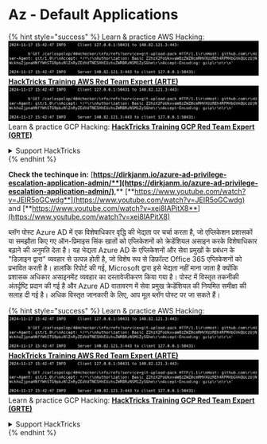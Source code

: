 # Az - Default Applications

{% hint style="success" %}
Learn & practice AWS Hacking:<img src="../../../../.gitbook/assets/image (1).png" alt="" data-size="line">[**HackTricks Training AWS Red Team Expert (ARTE)**](https://training.hacktricks.xyz/courses/arte)<img src="../../../../.gitbook/assets/image (1).png" alt="" data-size="line">\
Learn & practice GCP Hacking: <img src="../../../../.gitbook/assets/image (2).png" alt="" data-size="line">[**HackTricks Training GCP Red Team Expert (GRTE)**<img src="../../../../.gitbook/assets/image (2).png" alt="" data-size="line">](https://training.hacktricks.xyz/courses/grte)

<details>

<summary>Support HackTricks</summary>

* Check the [**subscription plans**](https://github.com/sponsors/carlospolop)!
* **Join the** 💬 [**Discord group**](https://discord.gg/hRep4RUj7f) or the [**telegram group**](https://t.me/peass) or **follow** us on **Twitter** 🐦 [**@hacktricks\_live**](https://twitter.com/hacktricks\_live)**.**
* **Share hacking tricks by submitting PRs to the** [**HackTricks**](https://github.com/carlospolop/hacktricks) and [**HackTricks Cloud**](https://github.com/carlospolop/hacktricks-cloud) github repos.

</details>
{% endhint %}

**Check the techinque in:** [**https://dirkjanm.io/azure-ad-privilege-escalation-application-admin/**](https://dirkjanm.io/azure-ad-privilege-escalation-application-admin/)**,** [**https://www.youtube.com/watch?v=JEIR5oGCwdg**](https://www.youtube.com/watch?v=JEIR5oGCwdg) and [**https://www.youtube.com/watch?v=xei8lAPitX8**](https://www.youtube.com/watch?v=xei8lAPitX8)

ब्लॉग पोस्ट Azure AD में एक विशेषाधिकार वृद्धि की भेद्यता पर चर्चा करता है, जो एप्लिकेशन प्रशासकों या समझौता किए गए ऑन-प्रिमाइस सिंक खातों को एप्लिकेशनों को क्रेडेंशियल असाइन करके विशेषाधिकार बढ़ाने की अनुमति देता है। यह भेद्यता Azure AD के एप्लिकेशनों और सेवा प्रमुखों के प्रबंधन के "डिज़ाइन द्वारा" व्यवहार से उत्पन्न होती है, जो विशेष रूप से डिफ़ॉल्ट Office 365 एप्लिकेशनों को प्रभावित करती है। हालांकि रिपोर्ट की गई, Microsoft द्वारा इसे भेद्यता नहीं माना जाता है क्योंकि प्रशासक अधिकार असाइनमेंट व्यवहार का दस्तावेजीकरण किया गया है। पोस्ट में विस्तृत तकनीकी अंतर्दृष्टि प्रदान की गई है और Azure AD वातावरण में सेवा प्रमुख क्रेडेंशियल की नियमित समीक्षा की सलाह दी गई है। अधिक विस्तृत जानकारी के लिए, आप मूल ब्लॉग पोस्ट पर जा सकते हैं।

{% hint style="success" %}
Learn & practice AWS Hacking:<img src="../../../../.gitbook/assets/image (1).png" alt="" data-size="line">[**HackTricks Training AWS Red Team Expert (ARTE)**](https://training.hacktricks.xyz/courses/arte)<img src="../../../../.gitbook/assets/image (1).png" alt="" data-size="line">\
Learn & practice GCP Hacking: <img src="../../../../.gitbook/assets/image (2).png" alt="" data-size="line">[**HackTricks Training GCP Red Team Expert (GRTE)**<img src="../../../../.gitbook/assets/image (2).png" alt="" data-size="line">](https://training.hacktricks.xyz/courses/grte)

<details>

<summary>Support HackTricks</summary>

* Check the [**subscription plans**](https://github.com/sponsors/carlospolop)!
* **Join the** 💬 [**Discord group**](https://discord.gg/hRep4RUj7f) or the [**telegram group**](https://t.me/peass) or **follow** us on **Twitter** 🐦 [**@hacktricks\_live**](https://twitter.com/hacktricks\_live)**.**
* **Share hacking tricks by submitting PRs to the** [**HackTricks**](https://github.com/carlospolop/hacktricks) and [**HackTricks Cloud**](https://github.com/carlospolop/hacktricks-cloud) github repos.

</details>
{% endhint %}
